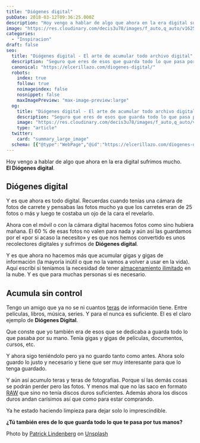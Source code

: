 ```yaml
---
title: "Diógenes digital"
pubDate: 2018-03-12T09:36:25.000Z
description: "Hoy vengo a hablar de algo que ahora en la era digital sufrimos mucho. El Diógenes digital."
image: "https://res.cloudinary.com/decis3u78/images/f_auto,q_auto/v1625696701/diogenes-digital_weh1py_710fa805_710595f4/diogenes-digital_weh1py_710fa805_710595f4.jpg?_i=AA"
categories:
  - "Inspiracion"
draft: false
seo:
  title: "Diógenes digital - El arte de acumular todo archivo digital"
  description: "Seguro que eres de esos que guarda todo lo que pasa por sus manos. Ya sean películas, series, música, cursos, etc. Pues te tengo que decir que tienes un pequeño problema. Tienes diógenes digital y es muy difícil salir. ¿Estas preparado?"
  canonical: "https://elcerillazo.com/diogenes-digital/"
  robots:
    index: true
    follow: true
    noimageindex: false
    nosnippet: false
    maxImagePreview: "max-image-preview:large"
  og:
    title: "Diógenes digital - El arte de acumular todo archivo digital"
    description: "Seguro que eres de esos que guarda todo lo que pasa por sus manos. Ya sean películas, series, música, cursos, etc. Pues te tengo que decir que tienes un pequeño problema. Tienes diógenes digital y es muy difícil salir. ¿Estas preparado?"
    image: "https://res.cloudinary.com/decis3u78/images/f_auto,q_auto/v1625696701/diogenes-digital_weh1py_710fa805_710595f4/diogenes-digital_weh1py_710fa805_710595f4.jpg?_i=AA"
    type: "article"
  twitter:
    card: "summary_large_image"
  schema: [{"@type":"WebPage","@id":"https://elcerillazo.com/diogenes-digital/","url":"https://elcerillazo.com/diogenes-digital/","name":"Diógenes digital - El arte de acumular todo archivo digital","isPartOf":{"@id":"https://elcerillazo.com/#website"},"primaryImageOfPage":{"@id":"https://elcerillazo.com/diogenes-digital/#primaryimage"},"image":{"@id":"https://elcerillazo.com/diogenes-digital/#primaryimage"},"thumbnailUrl":"https://res.cloudinary.com/decis3u78/images/f_auto,q_auto/v1625696701/diogenes-digital_weh1py_710fa805_710595f4/diogenes-digital_weh1py_710fa805_710595f4.jpg?_i=AA","datePublished":"2018-03-12T10:36:25+00:00","dateModified":"2018-03-12T21:47:15+00:00","author":{"@id":"https://elcerillazo.com/#/schema/person/368d5b496aeaf077b307f248a72abcd9"},"description":"Seguro que eres de esos que guarda todo lo que pasa por sus manos. Ya sean películas, series, música, cursos, etc. Pues te tengo que decir que tienes un pequeño problema. Tienes diógenes digital y es muy difícil salir. ¿Estas preparado?","breadcrumb":{"@id":"https://elcerillazo.com/diogenes-digital/#breadcrumb"},"inLanguage":"es","potentialAction":[{"@type":"ReadAction","target":["https://elcerillazo.com/diogenes-digital/"]}]},{"@type":"ImageObject","inLanguage":"es","@id":"https://elcerillazo.com/diogenes-digital/#primaryimage","url":"https://res.cloudinary.com/decis3u78/images/f_auto,q_auto/v1625696701/diogenes-digital_weh1py_710fa805_710595f4/diogenes-digital_weh1py_710fa805_710595f4.jpg?_i=AA","contentUrl":"https://res.cloudinary.com/decis3u78/images/f_auto,q_auto/v1625696701/diogenes-digital_weh1py_710fa805_710595f4/diogenes-digital_weh1py_710fa805_710595f4.jpg?_i=AA","width":1024,"height":683,"caption":"Diógenes digital"},{"@type":"BreadcrumbList","@id":"https://elcerillazo.com/diogenes-digital/#breadcrumb","itemListElement":[{"@type":"ListItem","position":1,"name":"Portada","item":"https://elcerillazo.com/"},{"@type":"ListItem","position":2,"name":"Diógenes digital"}]},{"@type":"WebSite","@id":"https://elcerillazo.com/#website","url":"https://elcerillazo.com/","name":"El Cerillazo","description":"De pequeño hacía hogueras y jugaba con cerillas","potentialAction":[{"@type":"SearchAction","target":{"@type":"EntryPoint","urlTemplate":"https://elcerillazo.com/?s={search_term_string}"},"query-input":{"@type":"PropertyValueSpecification","valueRequired":true,"valueName":"search_term_string"}}],"inLanguage":"es"},{"@type":"Person","@id":"https://elcerillazo.com/#/schema/person/368d5b496aeaf077b307f248a72abcd9","name":"montywp","url":"https://elcerillazo.com/author/montywp/"}]
---
```


Hoy vengo a hablar de algo que ahora en la era digital sufrimos mucho. **El Diógenes digital**.

## Diógenes digital

Y es que ahora es todo digital. Recuerdas cuando tenías una cámara de fotos de carrete y pensabas las fotos mucho ya que los carretes eran de 25 fotos o más y luego te costaba un ojo de la cara el revelarlo.

Ahora con el móvil o con la cámara digital hacemos fotos como sino hubiera mañana. El 60 % de esas fotos no valen para nada y aún así las guardamos por el «por si acaso la necesito» y es que nos hemos convertido es unos recolectores digitales y sufrimos de **Diógenes digital**.

Y es que ahora no hacemos más que acumular gigas y gigas de información (la mayoría inútil o que no la vamos a volver a usar en la vida). Aquí escribí si teníamos la necesidad de tener [almacenamiento ilimitado](https://elcerillazo.com/necesitamos-almacenamiento-ilimitado/) en la nube. Y es que para muchas personas si es necesario.

## Acumula sin control

Tengo un amigo que ya no se ni cuantos [teras](https://es.wikipedia.org/wiki/Terabyte) de información tiene. Entre películas, libros, música, series. Y para el nunca es suficiente. El es el claro ejemplo de **Diógenes Digital**.

Que conste que yo también era de esos que se dedicaba a guarda todo lo que pasaba por su mano. Tenía gigas y gigas de películas, documentos, cursos, etc.

Y ahora sigo teniéndolo pero ya no guardo tanto como antes. Ahora solo guardo lo justo y necesario y tiene que ser muy interesante para que lo tenga guardado.

Y aún así acumulo teras y teras de fotografías. Porque sí las demás cosas se podrán perder pero las fotos. Y menos mal que no las saco en formato [RAW](https://andro4all.com/2018/03/fotografia-android-que-es-formato-raw) que sino no tenía discos duros suficientes. Además ahora los discos duros andan carísimos así que como para estar comprando.

Ya he estado haciendo limpieza para dejar solo lo imprescindible.

**¿Tú también eres de lo que guarda todo lo que te pasa por tus manos?**

Photo by [Patrick Lindenberg](https://unsplash.com/photos/1iVKwElWrPA?utm_source=unsplash&utm_medium=referral&utm_content=creditCopyText) on [Unsplash](https://unsplash.com/search/photos/hard-drive?utm_source=unsplash&utm_medium=referral&utm_content=creditCopyText)